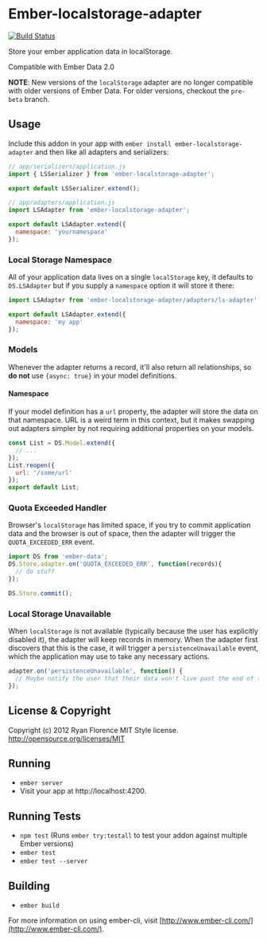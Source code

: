 # Ember-localstorage-adapter

[![Build
Status](https://travis-ci.org/locks/ember-localstorage-adapter.svg?branch=master)](https://travis-ci.org/locks/ember-localstorage-adapter)

Store your ember application data in localStorage.

Compatible with Ember Data 2.0

**NOTE**: New versions of the `localStorage` adapter are no longer compatible
with older versions of Ember Data. For older versions, checkout the `pre-beta`
branch.

Usage
-----

Include this addon in your app with `ember install ember-localstorage-adapter`
and then like all adapters and serializers:

```js
// app/serializers/application.js
import { LSSerializer } from 'ember-localstorage-adapter';

export default LSSerializer.extend();

// app/adapters/application.js
import LSAdapter from 'ember-localstorage-adapter';

export default LSAdapter.extend({
  namespace: 'yournamespace'
});
```

### Local Storage Namespace

All of your application data lives on a single `localStorage` key, it defaults to `DS.LSAdapter` but if you supply a `namespace` option it will store it there:

```js
import LSAdapter from 'ember-localstorage-adapter/adapters/ls-adapter';

export default LSAdapter.extend({
  namespace: 'my app'
});
```

### Models

Whenever the adapter returns a record, it'll also return all
relationships, so __do not__ use `{async: true}` in your model definitions.

#### Namespace

If your model definition has a `url` property, the adapter will store the data on that namespace. URL is a weird term in this context, but it makes swapping out adapters simpler by not requiring additional properties on your models.

```js
const List = DS.Model.extend({
  // ...
});
List.reopen({
  url: '/some/url'
});
export default List;
```

### Quota Exceeded Handler

Browser's `localStorage` has limited space, if you try to commit application data and the browser is out of space, then the adapter will trigger the `QUOTA_EXCEEDED_ERR` event.

```js
import DS from 'ember-data';
DS.Store.adapter.on('QUOTA_EXCEEDED_ERR', function(records){
  // do stuff
});

DS.Store.commit();
```

### Local Storage Unavailable

When `localStorage` is not available (typically because the user has explicitly disabled it), the adapter will keep records in memory. When the adapter first discovers that this is the case, it will trigger a `persistenceUnavailable` event, which the application may use to take any necessary actions.

```js
adapter.on('persistenceUnavailable', function() {
  // Maybe notify the user that their data won't live past the end of the current session
});
```

License & Copyright
-------------------

Copyright (c) 2012 Ryan Florence
MIT Style license. http://opensource.org/licenses/MIT

## Running

* `ember server`
* Visit your app at http://localhost:4200.

## Running Tests

* `npm test` (Runs `ember try:testall` to test your addon against multiple Ember versions)
* `ember test`
* `ember test --server`

## Building

* `ember build`

For more information on using ember-cli, visit [http://www.ember-cli.com/](http://www.ember-cli.com/).
